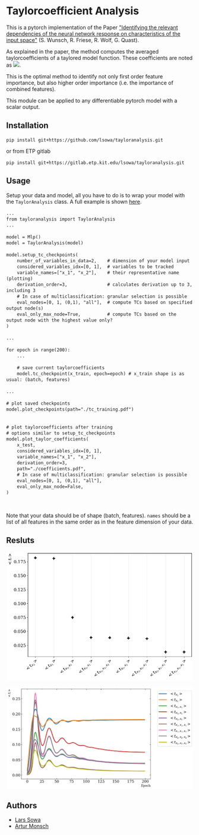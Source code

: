 # Taylorcoefficient Analysis
This is a pytorch implementation of the Paper
["Identifying the relevant dependencies of the neural network response on characteristics of the input space"](https://arxiv.org/abs/1803.08782)
(S. Wunsch, R. Friese, R. Wolf, G. Quast).

As explained in the paper, the method computes the averaged taylorcoefficients of a taylored model function. These coefficients are noted as <img src="https://render.githubusercontent.com/render/math?math=<t_i>">.

This is the optimal method to identify not only first order feature importance, but also higher order importance (i.e. the importance of combined features).

This module can be applied to any differentiable pytorch model with a scalar output.

## Installation
```
pip install git+https://github.com/lsowa/tayloranalysis.git
```
or from ETP gitlab
```
pip install git+https://gitlab.etp.kit.edu/lsowa/tayloranalysis.git
```

## Usage

Setup your data and model, all you have to do is to wrap your model with the `TaylorAnalysis` class. A full example is shown [here](example/example.py).
```
...
from tayloranalysis import TaylorAnalysis
...

model = Mlp()
model = TaylorAnalysis(model)

model.setup_tc_checkpoints(
    number_of_variables_in_data=2,    # dimension of your model input
    considered_variables_idx=[0, 1],  # variables to be tracked
    variable_names=["x_1", "x_2"],    # their representative name (plotting)
    derivation_order=3,               # calculates derivation up to 3, including 3
    # In case of multiclassification: granular selection is possible
    eval_nodes=[0, 1, (0,1), "all"],  # compute TCs based on specified output node(s)
    eval_only_max_node=True,          # compute TCs based on the output node with the highest value only?
)

...

for epoch in range(200):
    ...

    # save current taylorcoefficients
    model.tc_checkpoint(x_train, epoch=epoch) # x_train shape is as usual: (batch, features)

...

# plot saved checkpoints
model.plot_checkpoints(path="./tc_training.pdf")


# plot taylorcoefficients after training
# options similar to setup_tc_checkpoints
model.plot_taylor_coefficients(
    x_test,
    considered_variables_idx=[0, 1],
    variable_names=["x_1", "x_2"],
    derivation_order=3,
    path="./coefficients.pdf",
    # In case of multiclassification: granular selection is possible
    eval_nodes=[0, 1, (0,1), "all"],
    eval_only_max_node=False,
)



```
Note that your data should be of shape (batch, features). `names` should be a list of all features in the same order as in the feature dimension of your data.

## Resluts

![Plottet Taylorcoefficients after Training](examples/single_node/node_all_coefficients.png "test")

![Plotted Checkpoints](examples/single_node/node_all__tc_training.png)


## Authors
- [Lars Sowa](https://github.com/lsowa)
- [Artur Monsch](https://github.com/a-monsch)

